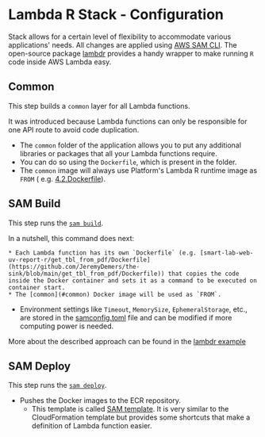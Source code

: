 # Lambda R Stack - Configuration

Stack allows for a certain level of flexibility to accommodate various applications' needs. All changes are applied
using [AWS SAM CLI](https://docs.aws.amazon.com/serverless-application-model/latest/developerguide/serverless-sam-cli-command-reference.html). The open-source package [lambdr](https://github.com/mdneuzerling/lambdr) provides a handy wrapper to make running `R` code inside AWS Lambda easy.

## Common

This step builds a `common` layer for all Lambda functions.

It was introduced because Lambda functions can only be responsible for one API route to avoid code duplication.

* The `common` folder of the application allows you to put any additional libraries or packages that all your Lambda
  functions require.
* You can do so using the `Dockerfile`, which is present in the folder.
* The `common` image will always use Platform's Lambda R runtime image as `FROM` (
  e.g. [4.2.Dockerfile](https://github.com/JeremyDemers/the-sink/tree/main/runtimes/lambda/r/4.2.Dockerfile)).

## SAM Build

This step runs the [`sam build`](https://docs.aws.amazon.com/serverless-application-model/latest/developerguide/sam-cli-command-reference-sam-build.html).

In a nutshell, this command does next:

    * Each Lambda function has its own `Dockerfile` (e.g. [smart-lab-web-uv-report-r/get_tbl_from_pdf/Dockerfile](https://github.com/JeremyDemers/the-sink/blob/main/get_tbl_from_pdf/Dockerfile)) that copies the code inside the Docker container and sets it as a command to be executed on container start.
    * The [common](#common) Docker image will be used as `FROM`.
* Environment settings like `Timeout`, `MemorySize`, `EphemeralStorage`, etc., are stored in the [samconfig.toml](https://github.com/JeremyDemers/the-sink/blob/main/samconfig.toml) file and can be modified if more computing power is needed.

More about the described approach can be found in the [lambdr example](https://github.com/mdneuzerling/lambdr#example)

## SAM Deploy

This step runs the [`sam deploy`](https://docs.aws.amazon.com/serverless-application-model/latest/developerguide/sam-cli-command-reference-sam-deploy.html).

* Pushes the Docker images to the ECR repository.
    * This template is called [SAM template](https://docs.aws.amazon.com/serverless-application-model/latest/developerguide/sam-specification-template-anatomy.html). It is very similar to the CloudFormation template but provides some shortcuts that make a definition of Lambda function easier.
